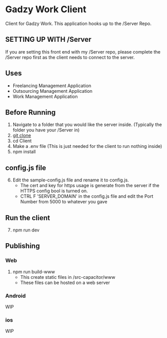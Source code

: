 # Gadzy Work Client

Client for Gadzy Work. This application hooks up to the /Server Repo.

## SETTING UP WITH /Server

If you are setting this front end with my /Server repo, please complete the /Server repo first as the client needs to connect to the server.

## Uses

-   Freelancing Management Application
-   Outsourcing Management Application
-   Work Management Application

## Before Running

1. Navigate to a folder that you would like the server inside. (Typically the folder you have your /Server in)
2. [git clone](https://github.com/SebGadzinski/Client.git)
3. cd Client
4. Make a .env file (This is just needed for the client to run nothing inside)
5. npm install

## config.js file

6. Edit the sample-config.js file and rename it to config.js.
    - The cert and key for https usage is generate from the server if the HTTPS config bool is turned on.
    - CTRL F 'SERVER_DOMAIN' in the config.js file and edit the Port Number from 5000 to whatever you gave

## Run the client

7. npm run dev

## Publishing

### Web

1. npm run build-www
    - This create static files in /src-capacitor/www
    - These files can be hosted on a web server

### Android

WIP

### ios

WIP
